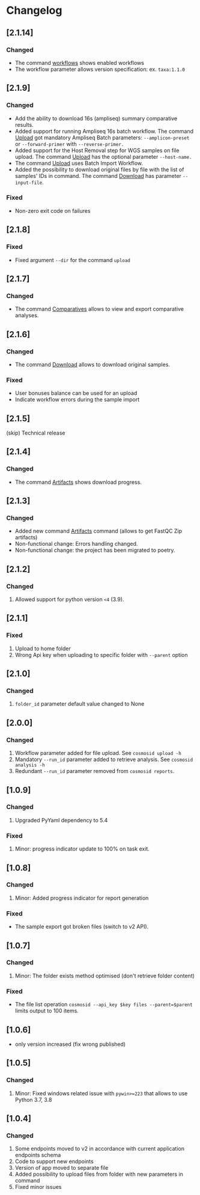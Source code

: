 # Changelog

## [2.1.14]

### Changed

* The command [workflows](README.md#workflows) shows enabled workflows
* The workflow parameter allows version specification: ex. `taxa:1.1.0`


## [2.1.9]

### Changed

* Add the ability to download 16s (ampliseq) summary comparative results.
* Added support for running Ampliseq 16s batch workflow. The command [Upload](README.md#upload-files) got mandatory Ampliseq Batch parameters: `--amplicon-preset` or `--forward-primer` with `--reverse-primer.`
* Added support for the Host Removal step for WGS samples on file upload. The command [Upload](README.md#upload-files) has the optional parameter `--host-name.`
* The command [Upload](README.md#upload-files) uses Batch Import Workflow.
* Added the possibility to download original files by file with the list of samples' IDs in command. The command [Download](README.md#download-original-samples) has parameter `--input-file`.

### Fixed

* Non-zero exit code on failures

## [2.1.8]

### Fixed

* Fixed argument `--dir` for the command `upload`

## [2.1.7]

### Changed

* The command [Comparatives](README.md#comparative-analysis) allows to view and export comparative analyses.

## [2.1.6]

### Changed

* The command [Download](README.md#download-original-samples) allows to download original samples.

### Fixed

* User bonuses balance can be used for an upload
* Indicate workflow errors during the sample import

## [2.1.5]
(skip) Technical release

## [2.1.4]

### Changed

* The command [Artifacts](README.md#retrieving-artifacts-results) shows download progress.

## [2.1.3]

### Changed

* Added new command [Artifacts](README.md#retrieving-artifacts-results) command (allows to get FastQC Zip artifacts)
* Non-functional change: Errors handling changed.
* Non-functional change: the project has been migrated to poetry.

## [2.1.2]

### Changed

1. Allowed support for python version `<4` (3.9).

## [2.1.1]

### Fixed

1. Upload to home folder
2. Wrong Api key when uploading to specific folder with `--parent` option

## [2.1.0]

### Changed

1. `folder_id` parameter default value changed to None

## [2.0.0]

### Changed

1. Workflow parameter added for file upload. See `cosmosid upload -h`
2. Mandatory `--run_id` parameter added to retrieve analysis. See `cosmosid analysis -h`
3. Redundant `--run_id` parameter removed from `cosmosid reports`.

## [1.0.9]

### Changed

1. Upgraded PyYaml dependency to 5.4

### Fixed

1. Minor: progress indicator update to 100% on task exit.

## [1.0.8]

### Changed

1. Minor: Added progress indicator for report generation

### Fixed

* The sample export got broken files (switch to v2 API).

## [1.0.7]

### Changed

1. Minor: The folder exists method optimised (don't retrieve folder content)

### Fixed

* The file list operation `cosmosid --api_key $key files --parent=$parent` limits output to 100 items.

## [1.0.6]

* only version increased (fix wrong published)

## [1.0.5]

### Changed

1. Minor: Fixed windows related issue with `pywin>=223` that allows to use Python 3.7, 3.8

## [1.0.4]

### Changed

1. Some endpoints moved to v2 in accordance with current application endpoints schema
2. Code to support new endpoints
3. Version of app moved to separate file
4. Added possibility to upload files from folder with new parameters in command
5. Fixed minor issues

